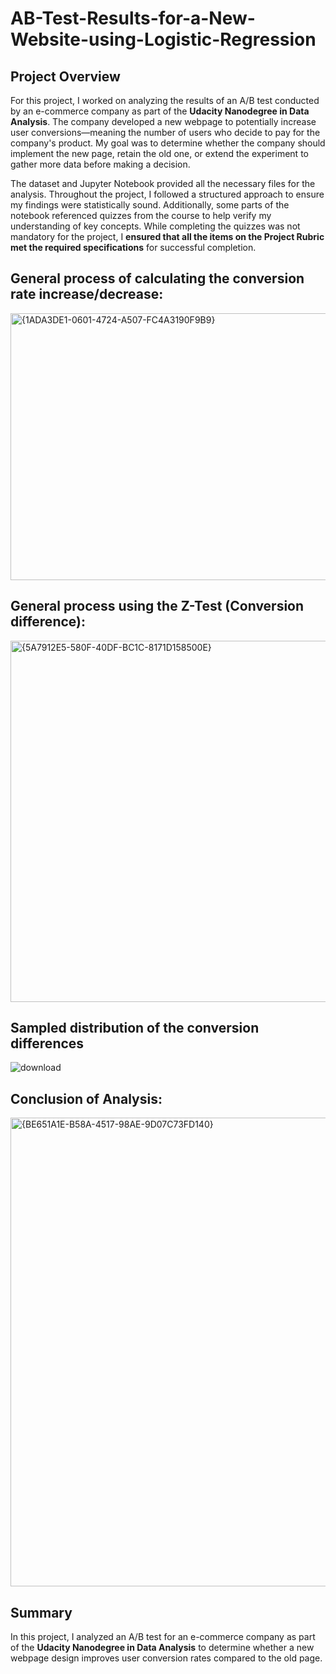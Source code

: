 # AB-Test-Results-for-a-New-Website-using-Logistic-Regression
## Project Overview

For this project, I worked on analyzing the results of an A/B test conducted by an e-commerce company as part of the **Udacity Nanodegree in Data Analysis**. The company developed a new webpage to potentially increase user conversions—meaning the number of users who decide to pay for the company's product. My goal was to determine whether the company should implement the new page, retain the old one, or extend the experiment to gather more data before making a decision.  

The dataset and Jupyter Notebook provided all the necessary files for the analysis. Throughout the project, I followed a structured approach to ensure my findings were statistically sound. Additionally, some parts of the notebook referenced quizzes from the course to help verify my understanding of key concepts. While completing the quizzes was not mandatory for the project, I **ensured that all the items on the **Project Rubric** met the required specifications** for successful completion.

## General process of calculating the conversion rate increase/decrease:
<img width="1359" height="427" alt="{1ADA3DE1-0601-4724-A507-FC4A3190F9B9}" src="https://github.com/user-attachments/assets/fd6d1426-9c27-4345-9829-98616948c9a3" />


## General process using the Z-Test (Conversion difference):
<img width="1359" height="578" alt="{5A7912E5-580F-40DF-BC1C-8171D158500E}" src="https://github.com/user-attachments/assets/d91048a0-f6a7-4ff1-be20-36e6192dcff3" />


## Sampled distribution of the conversion differences
![download](https://github.com/user-attachments/assets/0c432b9f-a09c-46ff-8c42-bd948fb1647a)


## Conclusion of Analysis:
<img width="1239" height="750" alt="{BE651A1E-B58A-4517-98AE-9D07C73FD140}" src="https://github.com/user-attachments/assets/5e7a8291-55e2-46b0-817f-9485861bda99" />

## Summary  

In this project, I analyzed an A/B test for an e-commerce company as part of the **Udacity Nanodegree in Data Analysis** to determine whether a new webpage design improves user conversion rates compared to the old page.

